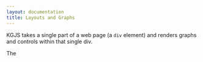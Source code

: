 ```yaml
---
layout: documentation
title: Layouts and Graphs
---
```


KGJS takes a single part of a web page (a `div` element) and renders graphs and controls within that single div.

The 



